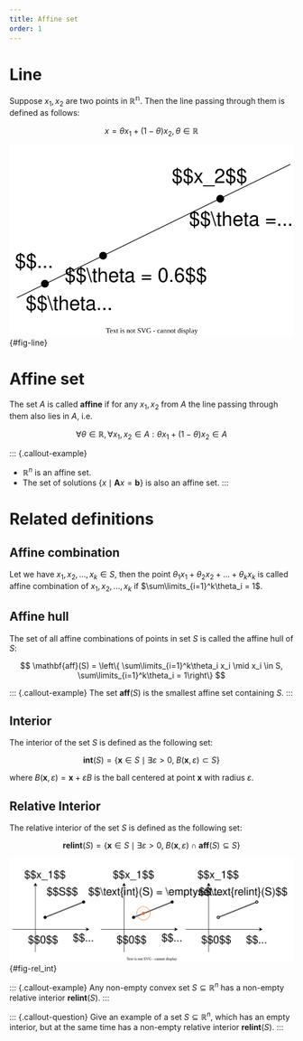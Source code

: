 ```yaml
---
title: Affine set
order: 1
---
```


# Line
Suppose $x_1, x_2$ are two points in $\mathbb{R^n}$. Then the line passing through them is defined as follows:

$$
x = \theta x_1 + (1 - \theta)x_2, \theta \in \mathbb{R}
$$

![Illustration of a line between two vectors $x_1$ and $x_2$](line.svg){#fig-line}

# Affine set
The set $A$ is called **affine** if for any $x_1, x_2$ from $A$ the line passing through them also lies in $A$, i.e. 

$$
\forall \theta \in \mathbb{R}, \forall x_1, x_2 \in A: \theta x_1 + (1- \theta) x_2 \in A
$$

::: {.callout-example}
* $\mathbb{R}^n$ is an affine set.
* The set of solutions $\left\{x \mid \mathbf{A}x =  \mathbf{b} \right\}$ is also an affine set.
:::

# Related definitions
## Affine combination
Let we have $x_1, x_2, \ldots, x_k \in S$, then the point $\theta_1 x_1 + \theta_2 x_2 + \ldots + \theta_k x_k$ is called affine combination of $x_1, x_2, \ldots, x_k$ if $\sum\limits_{i=1}^k\theta_i = 1$.

## Affine hull
The set of all affine combinations of points in set $S$ is called the affine hull of $S$:

$$
\mathbf{aff}(S) = \left\{ \sum\limits_{i=1}^k\theta_i x_i \mid x_i \in S, \sum\limits_{i=1}^k\theta_i = 1\right\}
$$

::: {.callout-example}
The set $\mathbf{aff}(S)$ is the smallest affine set containing $S$.
:::

## Interior
The interior of the set $S$ is defined as the following set:

$$
\mathbf{int} (S) = \{\mathbf{x} \in S \mid \exists \varepsilon > 0, \; B(\mathbf{x}, \varepsilon) \subset S\}
$$

where $B(\mathbf{x}, \varepsilon) = \mathbf{x} + \varepsilon B$ is the ball centered at point $\mathbf{x}$ with radius $\varepsilon$.

## Relative Interior
The relative interior of the set $S$ is defined as the following set:

$$
\mathbf{relint} (S) = \{\mathbf{x} \in S \mid \exists \varepsilon > 0, \; B(\mathbf{x}, \varepsilon) \cap \mathbf{aff} (S) \subseteq S\}
$$

![Difference between interior and relative interior](rel_int.svg){#fig-rel_int}

::: {.callout-example}
Any non-empty convex set $S \subseteq \mathbb{R}^n$ has a non-empty relative interior $\mathbf{relint}(S)$.
:::

::: {.callout-question}
Give an example of a set $S \subseteq \mathbb{R}^n$, which has an empty interior, but at the same time has a non-empty relative interior $\mathbf{relint}(S)$.
:::